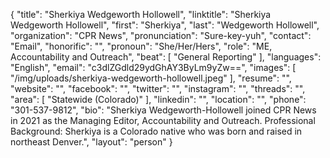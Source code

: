 {
  "title": "Sherkiya Wedgeworth Hollowell",
  "linktitle": "Sherkiya Wedgeworth Hollowell",
  "first": "Sherkiya",
  "last": "Wedgeworth Hollowell",
  "organization": "CPR News",
  "pronunciation": "Sure-key-yuh",
  "contact": "Email",
  "honorific": "",
  "pronoun": "She/Her/Hers",
  "role": "ME, Accountability and Outreach",
  "beat": [
    "General Reporting"
  ],
  "languages": "English",
  "email": "c3dlZGdld29ydGhAY3ByLm9yZw==",
  "images": [
    "/img/uploads/sherkiya-wedgeworth-hollowell.jpeg"
  ],
  "resume": "",
  "website": "",
  "facebook": "",
  "twitter": "",
  "instagram": "",
  "threads": "",
  "area": [
    "Statewide (Colorado)"
  ],
  "linkedin": "",
  "location": "",
  "phone": "301-537-9812",
  "bio": "Sherkiya Wedgeworth-Hollowell joined CPR News in 2021 as the Managing Editor, Accountability and Outreach. Professional Background: Sherkiya is a Colorado native who was born and raised in northeast Denver.",
  "layout": "person"
}